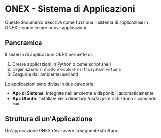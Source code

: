 # ONEX - Sistema di Applicazioni

Questo documento descrive come funziona il sistema di applicazioni in ONEX e come creare nuove applicazioni.

## Panoramica

Il sistema di applicazioni ONEX permette di:

1. Creare applicazioni in Python o come script shell
2. Organizzarle in modo modulare nel filesystem virtuale
3. Eseguirle dall'ambiente userland

Le applicazioni sono divise in due categorie:
- **App di Sistema**: Integrate nell'ambiente e disponibili automaticamente
- **App Utente**: Installate nella directory /usr/apps e richiedono il comando `run`

## Struttura di un'Applicazione

Un'applicazione ONEX deve avere la seguente struttura:

